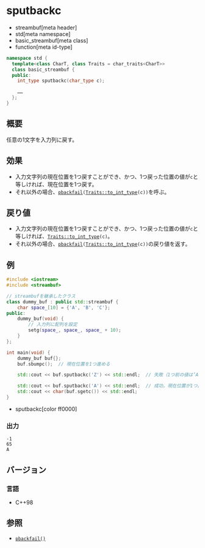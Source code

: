 # sputbackc
* streambuf[meta header]
* std[meta namespace]
* basic_streambuf[meta class]
* function[meta id-type]

```cpp
namespace std {
  template<class CharT, class Traits = char_traits<CharT>>
  class basic_streambuf {
  public:
    int_type sputbackc(char_type c);

    ……
  };
}
```

## 概要
任意の1文字を入力列に戻す。

## 効果
- 入力文字列の現在位置を1つ戻すことができ、かつ、1つ戻った位置の値が`c`と等しければ、現在位置を1つ戻す。
- それ以外の場合、[`pbackfail`](pbackfail.md)`(`[`Traits::to_int_type`](../../string/char_traits/to_int_type.md)`(c))`を呼ぶ。

## 戻り値
- 入力文字列の現在位置を1つ戻すことができ、かつ、1つ戻った位置の値が`c`と等しければ、[`Traits::to_int_type`](../../string/char_traits/to_int_type.md)`(c)`。
- それ以外の場合、[`pbackfail`](pbackfail.md)`(`[`Traits::to_int_type`](../../string/char_traits/to_int_type.md)`(c))`の戻り値を返す。

## 例
```cpp example
#include <iostream>
#include <streambuf>

// streambufを継承したクラス
class dummy_buf : public std::streambuf {
    char space_[10] = {'A', 'B', 'C'};
public:
    dummy_buf(void) {
        // 入力列に配列を設定
        setg(space_, space_, space_ + 10);
    }
};

int main(void) {
    dummy_buf buf{};
    buf.sbumpc();  // 現在位置を1つ進める

    std::cout << buf.sputbackc('Z') << std::endl;  // 失敗（1つ前の値は’A'）

    std::cout << buf.sputbackc('A') << std::endl;  // 成功。現在位置が1つ戻る
    std::cout << char(buf.sgetc()) << std::endl;
}
```
* sputbackc[color ff0000]

### 出力
```
-1
65
A
```

## バージョン
### 言語
- C++98

## 参照
- [`pbackfail()`](pbackfail.md)
